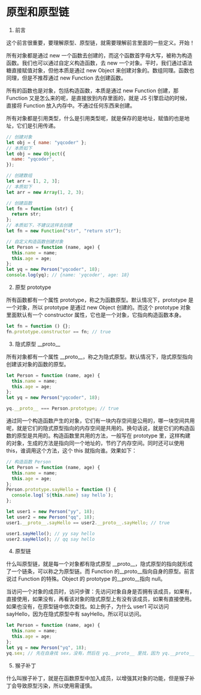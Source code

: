 # 原型和原型链

1. 前言

这个前言很重要，要理解原型、原型链，就需要理解前言里面的一些定义。开始！

所有对象都是通过 new 一个函数去创建的，而这个函数首字母大写，被称为构造函数。我们也可以通过自定义构造函数，去 new 一个对象。平时，我们通过语法糖直接赋值对象，但他本质是通过 new Object 来创建对象的。数组同理。函数也同理，但是不推荐通过 new Function 去创建函数。

所有的函数也是对象，包括构造函数，本质是通过 new Function 创建，那 Function 又是怎么来的呢，是直接放到内存里面的，就是 JS 引擎启动的时候，直接将 Function 放入内存中。不通过任何东西来创建。

所有对象都是引用类型，什么是引用类型呢，就是保存的是地址，赋值的也是地址，它们是引用传递。

```js
// 创建对象
let obj = { name: "yqcoder" };
// 本质如下
let obj = new Object({
  name: "yqcoder",
});

// 创建数组
let arr = [1, 2, 3];
// 本质如下
let arr = new Array(1, 2, 3);

// 创建函数
let fn = function (str) {
  return str;
};
// 本质如下，不建议这样去创建
let fn = new Function("str", "return str");

// 自定义构造函数创建对象
let Person = function (name, age) {
  this.name = name;
  this.age = age;
};
let yq = new Person("yqcoder", 18);
console.log(yq); // {name: 'yqcoder', age: 18}
```

2. 原型 prototype

所有函数都有一个属性 prototype，称之为函数原型。默认情况下，prototype 是一个对象，所以 prototype 是通过 new Object 创建的。而这个 prototype 对象里面默认有一个 constructor 属性，它也是一个对象，它指向构造函数本身。

```js
let fn = function () {};
fn.prototype.constructor == fn; // true
```

3. 隐式原型 \_\_proto\_\_

所有对象都有一个属性 \_\_proto\_\_，称之为隐式原型。默认情况下，隐式原型指向创建该对象的函数的原型。

```js
let Person = function (name, age) {
  this.name = name;
  this.age = age;
};
let yq = new Person("yqcoder", 18);

yq.__proto__ === Person.prototype; // true
```

通过同一个构造函数产生的对象，它们有一块内存空间是公用的，哪一块空间共用呢，就是它们的隐式原型指向的内存空间是共用的。换句话说，就是它们的构造函数的原型是共用的。构造函数里共用的方法，一般写在 prototype 里，这样构建的对象，生成的方法是指向同一个地址的，节约了内存空间。同时还可以使用 this，谁调用这个方法，这个 this 就指向谁。效果如下：

```js
// 构造函数 Person
let Person = function (name, age) {
  this.name = name;
  this.age = age;
};
Person.prototype.sayHello = function () {
  console.log(`${this.name} say hello`);
};

let user1 = new Person("yy", 18);
let user2 = new Person("qq", 18);
user1.__proto__.sayHello == user2.__proto__.sayHello; // true

user1.sayHello(); // yy say hello
user2.sayHello(); // qq say hello
```

4. 原型链

什么叫原型链，就是每一个对象都有隐式原型 \_\_proto\_\_，隐式原型的指向就形成了一个链条，可以称之为原型链。而 Function 的\_\_proto\_\_指向自身的原型。前言说过 Function 的特殊。Object 的 prototype 的\_\_proto\_\_指向 null。

当访问一个对象的成员时，访问步骤：先访问对象自身是否拥有该成员，如果有，直接使用，如果没有，再看该对象的隐式原型上有没有该成员，如果有直接使用。如果也没有，在原型链中依次查找。如上例子，为什么 user1 可以访问 sayHello，因为在隐式原型中有 sayHello。所以可以访问。

```js
let Person = function (name, age) {
  this.name = name;
  this.age = age;
};
let yq = new Person("yq", 18);
yq.sex; // 先在自身找 sex，没有，然后在 yq.__proto__ 里找，因为 yq.__proto__ == Person.prototype，所以也没有，再在 Person.prototype.__proto__ 里找，因为 Person.prototype.__proto__ == Object.prototype，还是没有，最后在 Object.prototype.__proto__ 里找，因为 Object.prototype.__proto__ == null，所以 yq.sex == undefined;
```

5. 猴子补丁

什么叫猴子补丁，就是在函数原型中加入成员，以增强其对象的功能，但是猴子补丁会导致原型污染，所以使用需谨慎。
